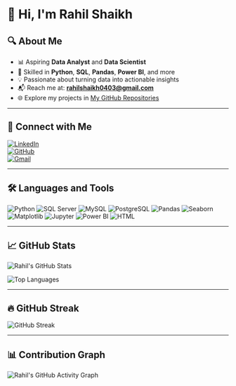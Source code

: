 # 👋 Hi, I'm Rahil Shaikh

## 🔍 About Me
- 📊 Aspiring **Data Analyst** and **Data Scientist**
- 🧠 Skilled in **Python**, **SQL**, **Pandas**, **Power BI**, and more
- 💡 Passionate about turning data into actionable insights
- 📬 Reach me at: **rahilshaikh0403@gmail.com**
- 🌐 Explore my projects in [My GitHub Repositories](https://github.com/rahilshaikh0403?tab=repositories)

---

## 🤝 Connect with Me

[![LinkedIn](https://img.shields.io/badge/LinkedIn-Rahil_Shaikh-blue?style=for-the-badge&logo=linkedin)](https://www.linkedin.com/in/rahilshaikh144)  
[![GitHub](https://img.shields.io/badge/GitHub-rahilshaikh0403-181717?style=for-the-badge&logo=github)](https://github.com/rahilshaikh0403)  
[![Gmail](https://img.shields.io/badge/Gmail-rahilshaikh0403@gmail.com-D14836?style=for-the-badge&logo=gmail&logoColor=white)](mailto:rahilshaikh0403@gmail.com)  


---

## 🛠️ Languages and Tools
![Python](https://img.shields.io/badge/Python-3776AB?logo=python&logoColor=white)
![SQL Server](https://img.shields.io/badge/SQL_Server-CC2927?logo=microsoft-sql-server&logoColor=white)
![MySQL](https://img.shields.io/badge/MySQL-4479A1?logo=mysql&logoColor=white)
![PostgreSQL](https://img.shields.io/badge/PostgreSQL-336791?logo=postgresql&logoColor=white)
![Pandas](https://img.shields.io/badge/Pandas-150458?logo=pandas)
![Seaborn](https://img.shields.io/badge/Seaborn-2c2c2c?logo=python)
![Matplotlib](https://img.shields.io/badge/Matplotlib-11557C?logo=python)
![Jupyter](https://img.shields.io/badge/Jupyter-F37626?logo=jupyter&logoColor=white)
![Power BI](https://img.shields.io/badge/Power_BI-F2C811?logo=power-bi&logoColor=black)
![HTML](https://img.shields.io/badge/HTML5-E34F26?logo=html5&logoColor=white)

---

## 📈 GitHub Stats
![Rahil's GitHub Stats](https://github-readme-stats.vercel.app/api?username=rahilshaikh0403&show_icons=true&theme=radical)

![Top Languages](https://github-readme-stats.vercel.app/api/top-langs/?username=rahilshaikh0403&layout=compact&theme=radical)

---

## 🔥 GitHub Streak
![GitHub Streak](https://github-readme-streak-stats.herokuapp.com?user=rahilshaikh0403&theme=radical)

---

## 📊 Contribution Graph
![Rahil's GitHub Activity Graph](https://github-readme-activity-graph.vercel.app/graph?username=rahilshaikh0403&theme=github-compact)
